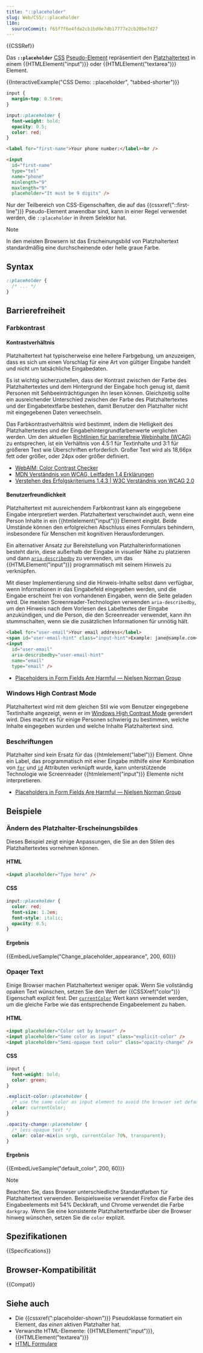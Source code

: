 ```yaml
---
title: "::placeholder"
slug: Web/CSS/::placeholder
l10n:
  sourceCommit: f65f7f6e4fda2cb1bd0e7db17777e2cb20be7d27
---
```


{{CSSRef}}

Das **`::placeholder`** [CSS](/de/docs/Web/CSS) [Pseudo-Element](/de/docs/Web/CSS/Pseudo-elements) repräsentiert den [Platzhaltertext](/de/docs/Web/HTML/Element/input#placeholder) in einem {{HTMLElement("input")}} oder {{HTMLElement("textarea")}} Element.

{{InteractiveExample("CSS Demo: ::placeholder", "tabbed-shorter")}}

```css interactive-example
input {
  margin-top: 0.5rem;
}

input::placeholder {
  font-weight: bold;
  opacity: 0.5;
  color: red;
}
```

```html interactive-example
<label for="first-name">Your phone number:</label><br />

<input
  id="first-name"
  type="tel"
  name="phone"
  minlength="9"
  maxlength="9"
  placeholder="It must be 9 digits" />
```

Nur der Teilbereich von CSS-Eigenschaften, die auf das {{cssxref("::first-line")}} Pseudo-Element anwendbar sind, kann in einer Regel verwendet werden, die `::placeholder` in ihrem Selektor hat.

> [!NOTE]
> In den meisten Browsern ist das Erscheinungsbild von Platzhaltertext standardmäßig eine durchscheinende oder helle graue Farbe.

## Syntax

```css
::placeholder {
  /* ... */
}
```

## Barrierefreiheit

### Farbkontrast

#### Kontrastverhältnis

Platzhaltertext hat typischerweise eine hellere Farbgebung, um anzuzeigen, dass es sich um einen Vorschlag für eine Art von gültiger Eingabe handelt und nicht um tatsächliche Eingabedaten.

Es ist wichtig sicherzustellen, dass der Kontrast zwischen der Farbe des Platzhaltertextes und dem Hintergrund der Eingabe hoch genug ist, damit Personen mit Sehbeeinträchtigungen ihn lesen können. Gleichzeitig sollte ein ausreichender Unterschied zwischen der Farbe des Platzhaltertextes und der Eingabetextfarbe bestehen, damit Benutzer den Platzhalter nicht mit eingegebenen Daten verwechseln.

Das Farbkontrastverhältnis wird bestimmt, indem die Helligkeit des Platzhaltertextes und der Eingabehintergrundfarbenwerte verglichen werden. Um den aktuellen [Richtlinien für barrierefreie Webinhalte (WCAG)](https://www.w3.org/WAI/standards-guidelines/wcag/) zu entsprechen, ist ein Verhältnis von 4.5:1 für Textinhalte und 3:1 für größeren Text wie Überschriften erforderlich. Großer Text wird als 18,66px fett oder größer, oder 24px oder größer definiert.

- [WebAIM: Color Contrast Checker](https://webaim.org/resources/contrastchecker/)
- [MDN Verständnis von WCAG, Leitfaden 1.4 Erklärungen](/de/docs/Web/Accessibility/Guides/Understanding_WCAG/Perceivable#guideline_1.4_make_it_easier_for_users_to_see_and_hear_content_including_separating_foreground_from_background)
- [Verstehen des Erfolgskriteriums 1.4.3 | W3C Verständnis von WCAG 2.0](https://www.w3.org/TR/UNDERSTANDING-WCAG20/visual-audio-contrast-contrast.html)

#### Benutzerfreundlichkeit

Platzhaltertext mit ausreichendem Farbkontrast kann als eingegebene Eingabe interpretiert werden. Platzhaltertext verschwindet auch, wenn eine Person Inhalte in ein {{htmlelement("input")}} Element eingibt. Beide Umstände können den erfolgreichen Abschluss eines Formulars behindern, insbesondere für Menschen mit kognitiven Herausforderungen.

Ein alternativer Ansatz zur Bereitstellung von Platzhalterinformationen besteht darin, diese außerhalb der Eingabe in visueller Nähe zu platzieren und dann [`aria-describedby`](/de/docs/Web/Accessibility/ARIA/Reference/Attributes/aria-describedby) zu verwenden, um das {{HTMLElement("input")}} programmatisch mit seinem Hinweis zu verknüpfen.

Mit dieser Implementierung sind die Hinweis-Inhalte selbst dann verfügbar, wenn Informationen in das Eingabefeld eingegeben werden, und die Eingabe erscheint frei von vorhandenen Eingaben, wenn die Seite geladen wird. Die meisten Screenreader-Technologien verwenden `aria-describedby`, um den Hinweis nach dem Vorlesen des Labeltextes der Eingabe anzukündigen, und die Person, die den Screenreader verwendet, kann ihn stummschalten, wenn sie die zusätzlichen Informationen für unnötig hält.

```html
<label for="user-email">Your email address</label>
<span id="user-email-hint" class="input-hint">Example: jane@sample.com</span>
<input
  id="user-email"
  aria-describedby="user-email-hint"
  name="email"
  type="email" />
```

- [Placeholders in Form Fields Are Harmful — Nielsen Norman Group](https://www.nngroup.com/articles/form-design-placeholders/)

### Windows High Contrast Mode

Platzhaltertext wird mit dem gleichen Stil wie vom Benutzer eingegebene Textinhalte angezeigt, wenn er im [Windows High Contrast Mode](https://www.smashingmagazine.com/2022/06/guide-windows-high-contrast-mode/) gerendert wird. Dies macht es für einige Personen schwierig zu bestimmen, welche Inhalte eingegeben wurden und welche Inhalte Platzhaltertext sind.

### Beschriftungen

Platzhalter sind kein Ersatz für das {{htmlelement("label")}} Element. Ohne ein Label, das programmatisch mit einer Eingabe mithilfe einer Kombination von [`for`](/de/docs/Web/HTML/Element/label#for) und [`id`](/de/docs/Web/HTML/Global_attributes/id) Attributen verknüpft wurde, kann unterstützende Technologie wie Screenreader {{htmlelement("input")}} Elemente nicht interpretieren.

- [Placeholders in Form Fields Are Harmful — Nielsen Norman Group](https://www.nngroup.com/articles/form-design-placeholders/)

## Beispiele

### Ändern des Platzhalter-Erscheinungsbildes

Dieses Beispiel zeigt einige Anpassungen, die Sie an den Stilen des Platzhaltertextes vornehmen können.

#### HTML

```html
<input placeholder="Type here" />
```

#### CSS

```css
input::placeholder {
  color: red;
  font-size: 1.2em;
  font-style: italic;
  opacity: 0.5;
}
```

#### Ergebnis

{{EmbedLiveSample("Change_placeholder_appearance", 200, 60)}}

### Opaqer Text

Einige Browser machen Platzhaltertext weniger opak. Wenn Sie vollständig opaken Text wünschen, setzen Sie den Wert der {{CSSXref("color")}} Eigenschaft explizit fest. Der [`currentColor`](/de/docs/Web/CSS/color_value#currentcolor_keyword) Wert kann verwendet werden, um die gleiche Farbe wie das entsprechende Eingabeelement zu haben.

#### HTML

```html
<input placeholder="Color set by browser" />
<input placeholder="Same color as input" class="explicit-color" />
<input placeholder="Semi-opaque text color" class="opacity-change" />
```

#### CSS

```css
input {
  font-weight: bold;
  color: green;
}

.explicit-color::placeholder {
  /* use the same color as input element to avoid the browser set default color */
  color: currentColor;
}

.opacity-change::placeholder {
  /* less opaque text */
  color: color-mix(in srgb, currentColor 70%, transparent);
}
```

#### Ergebnis

{{EmbedLiveSample("default_color", 200, 60)}}

> [!NOTE]
> Beachten Sie, dass Browser unterschiedliche Standardfarben für Platzhaltertext verwenden. Beispielsweise verwendet Firefox die Farbe des Eingabeelements mit 54% Deckkraft, und Chrome verwendet die Farbe `darkgray`. Wenn Sie eine konsistente Platzhaltertextfarbe über die Browser hinweg wünschen, setzen Sie die `color` explizit.

## Spezifikationen

{{Specifications}}

## Browser-Kompatibilität

{{Compat}}

## Siehe auch

- Die {{cssxref(":placeholder-shown")}} Pseudoklasse formatiert ein Element, das _einen_ aktiven Platzhalter hat.
- Verwandte HTML-Elemente: {{HTMLElement("input")}}, {{HTMLElement("textarea")}}
- [HTML Formulare](/de/docs/Learn_web_development/Extensions/Forms)
